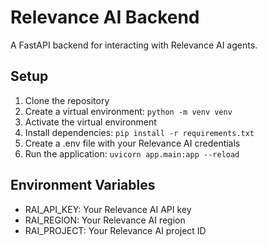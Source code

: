 # Relevance AI Backend

A FastAPI backend for interacting with Relevance AI agents.

## Setup

1. Clone the repository
2. Create a virtual environment: `python -m venv venv`
3. Activate the virtual environment
4. Install dependencies: `pip install -r requirements.txt`
5. Create a .env file with your Relevance AI credentials
6. Run the application: `uvicorn app.main:app --reload`

## Environment Variables

- RAI_API_KEY: Your Relevance AI API key
- RAI_REGION: Your Relevance AI region
- RAI_PROJECT: Your Relevance AI project ID
